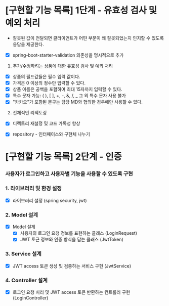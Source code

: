 # [구현할 기능 목록] 1단계 - 유효성 검사 및 예외 처리
- 잘못된 값이 전달되면 클라이언트가 어떤 부분이 왜 잘못되었는지 인지할 수 있도록 응답을 제공한다.

- [x] spring-boot-starter-validation 의존성을 명시적으로 추가
1. 추가/수정하려는 상품에 대한 유효성 검사 및 예외 처리
- [x] 상품의 필드값들은 필수 입력 값이다.
- [x] 가격은 0 이상의 정수만 입력할 수 있다.
- [x] 상품 이름은 공백을 포함하여 최대 15자까지 입력할 수 있다.
- [x] 특수 문자 가능: ( ), [ ], +, -, &, /, _ 그 외 특수 문자 사용 불가
- [x] "카카오"가 포함된 문구는 담당 MD와 협의한 경우에만 사용할 수 있다.
2. 전체적인 리팩토링
- [x] 디렉토리 재설정 및 코드 가독성 향상
- [x] repository - 인터페이스와 구현체 나누기


# [구현할 기능 목록] 2단계 - 인증
### 사용자가 로그인하고 사용자별 기능을 사용할 수 있도록 구현
### 1. 라이브러리 및 환경 설정 
- [x] 라이브러리 설정 (spring security, jwt)

### 2. Model 설계 
- [x] Model 설계 
  - [x] 사용자의 로그인 요청 정보를 표현하는 클래스 (LoginRequest)
  - [x] JWT 토근 정보와 인증 방식을 담는 클래스 (JwtToken)
### 3. Service 설계 
- [x] JWT access 토큰 생성 및 검증하는 서비스 구현 (JwtService)
### 4. Controller 설계
- [x] 로그인 요청 처리 및 JWT access 토큰 반환하는 컨트롤러 구현 (LoginController)
